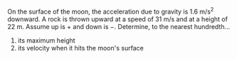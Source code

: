 On the surface of the moon, the acceleration due to gravity is 1.6 m/s$^2$ downward. A rock is thrown upward at a speed of 31 m/s and at a height of 22 m. Assume up is $+$ and down is $-$. Determine, to the nearest hundredth...

1. its maximum height
2. its velocity when it hits the moon's surface